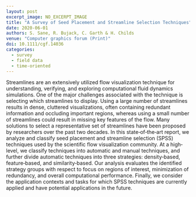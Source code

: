 ```yaml
---
layout: post
excerpt_image: NO_EXCERPT_IMAGE
title: "A Survey of Seed Placement and Streamline Selection Techniques"
date: 2020-06-01
authors: S. Sane, R. Bujack, C. Garth & H. Childs
venue: "Computer graphics forum (Print)"
doi: 10.1111/cgf.14036
categories:
  - survey
  - field data
  - time-oriented
---
```

Streamlines are an extensively utilized flow visualization technique for understanding, verifying, and exploring computational fluid dynamics simulations. One of the major challenges associated with the technique is selecting which streamlines to display. Using a large number of streamlines results in dense, cluttered visualizations, often containing redundant information and occluding important regions, whereas using a small number of streamlines could result in missing key features of the flow. Many solutions to select a representative set of streamlines have been proposed by researchers over the past two decades. In this state‐of‐the‐art report, we analyze and classify seed placement and streamline selection (SPSS) techniques used by the scientific flow visualization community. At a high‐level, we classify techniques into automatic and manual techniques, and further divide automatic techniques into three strategies: density‐based, feature‐based, and similarity‐based. Our analysis evaluates the identified strategy groups with respect to focus on regions of interest, minimization of redundancy, and overall computational performance. Finally, we consider the application contexts and tasks for which SPSS techniques are currently applied and have potential applications in the future.
